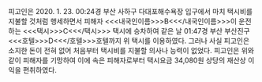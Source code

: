 피고인은 2020. 1. 23. 00:24경 부산 사하구 다대포해수욕장 입구에서 마치 택시비를 지불할 것처럼 행세하면서 피해자 <<<내국인이름>>>B<<</내국인이름>>>이 운전하는 <<<택시>>>C<<</택시>>> 택시에 승차하여 같은 날 01:47경 부산 부산진구 <<<호텔>>>D<<</호텔>>>호텔까지 위 택시를 이용하였다.
그러나 사실 피고인은 소지한 돈이 전혀 없어 처음부터 택시비를 지불할 의사나 능력이 없었다.
피고인은 위와 같이 피해자를 기망하여 이에 속은 피해자로부터 택시요금 34,080원 상당의 재산상 이익을 편취하였다.